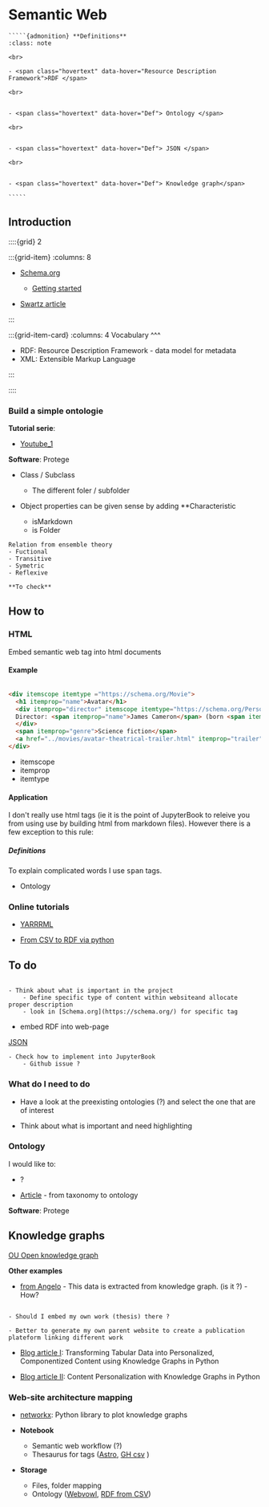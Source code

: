 # Semantic Web

``````{margin} 
`````{admonition} **Definitions**
:class: note

<br>

- <span class="hovertext" data-hover="Resource Description Framework">RDF </span>

<br>


- <span class="hovertext" data-hover="Def"> Ontology </span>

<br>


- <span class="hovertext" data-hover="Def"> JSON </span>

<br>


- <span class="hovertext" data-hover="Def"> Knowledge graph</span>

`````
``````

## Introduction


::::{grid} 2

:::{grid-item}
:columns: 8

- [Schema.org](https://schema.org/)
    - [Getting started](https://schema.org/docs/gs.html)
    
- [Swartz article](http://blogspace.com/rdf/SwartzHendler)
    
:::

:::{grid-item-card}
:columns: 4
Vocabulary
^^^

- RDF: Resource Description Framework - data model for metadata
- XML: Extensible Markup Language

:::

::::

### Build a simple ontologie

**Tutorial serie**:
- [Youtube_1](https://www.youtube.com/watch?v=mIh6KY0X4IU&list=PLSXoLBYuvBblPoSVWZHRdMe3XDlUJ2nte&index=4)

**Software**: Protege

- Class / Subclass
    - The different foler / subfolder

- Object properties can be given sense by adding **Characteristic

    - isMarkdown
    - is Folder

```{note}
Relation from ensemble theory
- Fuctional
- Transitive
- Symetric
- Reflexive

**To check**
```


## How to

### HTML

Embed semantic web tag into html documents

#### Example

```html

<div itemscope itemtype ="https://schema.org/Movie">
  <h1 itemprop="name">Avatar</h1>
  <div itemprop="director" itemscope itemtype="https://schema.org/Person">
  Director: <span itemprop="name">James Cameron</span> (born <span itemprop="birthDate">August 16, 1954</span>)
  </div>
  <span itemprop="genre">Science fiction</span>
  <a href="../movies/avatar-theatrical-trailer.html" itemprop="trailer">Trailer</a>
</div>

```

- itemscope
- itemprop
- itemtype

#### Application

I don't really use html tags (ie it is the point of JupyterBook to releive you from using use by building html from markdown files).
However there is a few exception to this rule:

##### Definitions

To explain complicated words I use <kbd>span</kbd> tags.

- <span class="hovertext" data-hover="Def"> Ontology </span>

### Online tutorials

- [YARRRML](https://rml.io/yarrrml/tutorial/getting-started/#existing-data-sources)

- [From CSV to RDF via python](https://enterprise-knowledge.com/transforming-tabular-data-into-personalized-componentized-content-using-knowledge-graphs-in-python/)


## To do


```{admonition} To do

- Think about what is important in the project
    - Define specific type of content within websiteand allocate proper description
    - look in [Schema.org](https://schema.org/) for specific tag
```

- embed RDF into web-page

[JSON](https://json-ld.org/playground/)

```{admonition} To do
- Check how to implement into JupyterBook
    - Github issue ?
```


### What do I need to do

- Have a look at the preexisting ontologies (?) and select the one that are of interest

- Think about what is important and need highlighting 


### Ontology

I would like to:
- ?



- [Article](https://enterprise-knowledge.com/from-taxonomy-to-ontology/) - from taxonomy to ontology

**Software**: Protege

## Knowledge graphs

[OU Open knowledge graph](https://data.open.ac.uk/)

**Other examples**

- [from Angelo](https://aida.kmi.open.ac.uk/dashboard/conference/Neural%20Information%20Processing%20Systems%20(NeurIPS)) - This data is extracted from knowledge graph. (is it ?) - How?

```{admonition} Question

- Should I embed my own work (thesis) there ?

- Better to generate my own parent website to create a publication plateform linking different work
```

- [Blog article I](https://enterprise-knowledge.com/transforming-tabular-data-into-personalized-componentized-content-using-knowledge-graphs-in-python/): Transforming Tabular Data into Personalized, Componentized Content using Knowledge Graphs in Python

- [Blog article II](https://enterprise-knowledge.com/content-personalization-with-knowledge-graphs-in-python/): Content Personalization with Knowledge Graphs in Python

<h3><strong>Web-site architecture mapping</strong></h3>

- [networkx](https://networkx.org/documentation/latest/tutorial.html#creating-a-graph): Python library to plot knowledge graphs

- **Notebook**
    - Semantic web workflow (?)
    - Thesaurus for tags ([Astro](https://vocabs.ardc.edu.au/viewById/119), [GH csv](https://github.com/astrothesaurus/UAT/blob/master/UAT.csv) )
- **Storage**
    - Files, folder mapping
    - Ontology ([Webvowl](https://service.tib.eu/webvowl/#sioc), [RDF from CSV](https://stackoverflow.com/questions/13147864/how-to-create-an-ontology-from-raw-data-csv))
    



